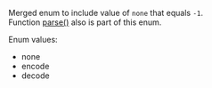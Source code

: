 Merged enum to include value of `none` that equals `-1`.  
Function [parse()](/build-include/enums/src_enums.meprocess.html#parse) also is part of this enum.  

Enum values:

- none
- encode
- decode